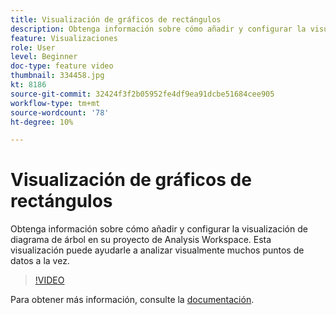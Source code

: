 ```yaml
---
title: Visualización de gráficos de rectángulos
description: Obtenga información sobre cómo añadir y configurar la visualización de diagrama de árbol en su proyecto de Analysis Workspace. Esta visualización puede ayudarle a analizar visualmente muchos puntos de datos a la vez.
feature: Visualizaciones
role: User
level: Beginner
doc-type: feature video
thumbnail: 334458.jpg
kt: 8186
source-git-commit: 32424f3f2b05952fe4df9ea91dcbe51684cee905
workflow-type: tm+mt
source-wordcount: '78'
ht-degree: 10%

---
```



# Visualización de gráficos de rectángulos

Obtenga información sobre cómo añadir y configurar la visualización de diagrama de árbol en su proyecto de Analysis Workspace. Esta visualización puede ayudarle a analizar visualmente muchos puntos de datos a la vez.

>[!VIDEO](https://video.tv.adobe.com/v/334458/?quality=12&learn=on)

Para obtener más información, consulte la [documentación](https://experienceleague.adobe.com/docs/analytics/analyze/analysis-workspace/visualizations/treemap.html?lang=en).
